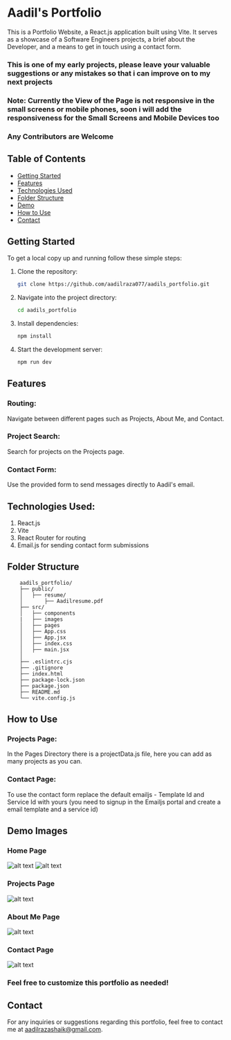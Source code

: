 # Aadil's Portfolio

This is a Portfolio Website, a React.js application built using Vite. It serves as a showcase of a Software Engineers projects, a brief about the Developer, and a means to get in touch using a contact form.
### This is one of my early projects, please leave your valuable suggestions or any mistakes so that i can improve on to my next projects
### Note: Currently the View of the Page is not responsive in the small screens or mobile phones, soon i will add the responsiveness for the Small Screens and Mobile Devices too
### Any Contributors are Welcome
## Table of Contents
- [Getting Started](#getting-started)
- [Features](#features)
- [Technologies Used](#technologies-used)
- [Folder Structure](#folder-structure)
- [Demo](#demo)
- [How to Use](#how-to-use)
- [Contact](#contact)

## Getting Started
To get a local copy up and running follow these simple steps:

1. Clone the repository:
   ```bash
   git clone https://github.com/aadilraza077/aadils_portfolio.git
2. Navigate into the project directory:
    ```bash
    cd aadils_portfolio
3. Install dependencies:
    ```bash
    npm install
4. Start the development server:
    ```bash
    npm run dev
## Features

### Routing: 
Navigate between different pages such as Projects, About Me, and Contact.

### Project Search: 
Search for projects on the Projects page.

### Contact Form: 
Use the provided form to send messages directly to Aadil's email.

## Technologies Used:
1. React.js
2. Vite
3. React Router for routing
4. Email.js for sending contact form submissions

## Folder Structure
        aadils_portfolio/
        ├── public/
        │   ├── resume/
        │       ├── Aadilresume.pdf
        ├── src/
        │   ├── components
        |   ├── images   
        │   ├── pages
        │   ├── App.css
        │   ├── App.jsx
        │   ├── index.css
        │   ├── main.jsx
        │   
        ├── .eslintrc.cjs
        ├── .gitignore
        ├── index.html
        ├── package-lock.json
        ├── package.json
        ├── README.md
        └── vite.config.js
    

## How to Use

### Projects Page: 
In the Pages Directory there is a projectData.js file, here you can add as many projects as you can.

### Contact Page: 
To use the contact form replace the default emailjs - Template Id and Service Id with yours (you need to signup in the Emailjs portal and create a email template and a service id)

## Demo Images
### Home Page
![alt text](/images/homepageone.png)
![alt text](/images/homepagetwo.png)

### Projects Page
![alt text](/images/projectspage.png)

### About Me Page
![alt text](/images/aboutmepage.png)

### Contact Page
![alt text](/images/contactpage.png)

### Feel free to customize this portfolio as needed!

## Contact
For any inquiries or suggestions regarding this portfolio, feel free to contact me at aadilrazashaik@gmail.com.
